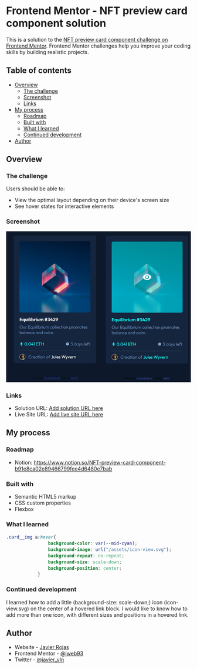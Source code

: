 # Frontend Mentor - NFT preview card component solution

This is a solution to the [NFT preview card component challenge on Frontend Mentor](https://www.frontendmentor.io/challenges/nft-preview-card-component-SbdUL_w0U). Frontend Mentor challenges help you improve your coding skills by building realistic projects. 

## Table of contents

- [Overview](#overview)
  - [The challenge](#the-challenge)
  - [Screenshot](#screenshot)
  - [Links](#links)
- [My process](#my-process)
  - [Roadmap](#roadmap)
  - [Built with](#built-with)
  - [What I learned](#what-i-learned)
  - [Continued development](#continued-development)
- [Author](#author)

## Overview

### The challenge

Users should be able to:

- View the optimal layout depending on their device's screen size
- See hover states for interactive elements

### Screenshot

![](./screenshot.jpg)

### Links

- Solution URL: [Add solution URL here](hhttps://github.com/jweb93/nft-preview-card-component-main)
- Live Site URL: [Add live site URL here](https://jweb93.github.io/nft-preview-card-component-main/)

## My process

### Roadmap

- Notion: https://www.notion.so/NFT-preview-card-component-b91e8ca02e89466799fee4d6480e7bab

### Built with

- Semantic HTML5 markup
- CSS custom properties
- Flexbox

### What I learned

```css
.card__img a:hover{
                background-color: var(--mid-cyan);
                background-image: url("/assets/icon-view.svg");
                background-repeat: no-repeat;
                background-size: scale-down;
                background-position: center;
            }
```

### Continued development

I learned how to add a little (background-size: scale-down;) icon (icon-view.svg) on the center of a hovered link block. I would like to know how to add more than one icon, with different sizes and positions in a hovered link.

## Author

- Website - [Javier Rojas](https://jweb93.github.io/)
- Frontend Mentor - [@jweb93](https://www.frontendmentor.io/profile/jweb93)
- Twitter - [@javier_vln](https://twitter.com/javier_vln)


